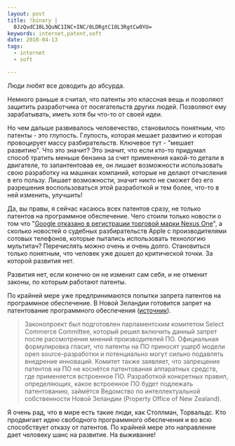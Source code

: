 ```yaml
--- 
layout: post
title: !binary |
  0JzQvdC10L3QuNC1INC+INC/0LDRgtC10L3RgtCw0YU=
keywords: internet,patent,soft
date: 2010-04-13
tags:
  - internet
  - soft

---
```

Люди любят все доводить до абсурда.

Немного раньше я считал, что патенты это классная вещь и позволяют защитить разработчика от посягательств других людей. Позволяют ему зарабатывать, иметь хотя бы что-то от своей идеи.

Но чем дальше развивалось человечество, становилось понятным, что патенты - это глупость. Глупость, которая мешает развитию и которая провоцирует массу разбирательств. Ключевое тут - "мешает развитию". Что это значит? Это значит, что если кто-то придумал способ тратить меньше бензина за счет применения какой-то детали в двигателе, то запантентовав ее, он лишает возможности использовать свою разработку на машинах компаний, которые не делают отчисления в его пользу. Лишает возможности, значит никто не сможет без его разрешения воспользоваться этой разработкой и тем более, что-то в ней изменить, улучшить!

Да, вы правы, я сейчас касаюсь всех патентов сразу, не только патентов на программное
обеспечение. Чего стоили только новости о том что "<a title="Google отказано в регистрации торговой марки Nexus One" href="http://www.3dnews.ru/news/Google_otkazano_v_registracii_nexus_one" rel="nofollow">Google отказано в регистрации торговой марки Nexus One</a>", а сколько новостей о судебных разбирательств Apple с производителями сотовых телефонов, которые пытались использовать технологию мультитач? Перечислять можно очень и очень долго. Становиться только понятным, что человек уже дошел до критической точки. За которой развития нет.

Развития нет, если конечно он не изменит сам себя, и не отменит законы, по которым работают патенты.

По крайней мере уже предпринимаются попытки запрета патентов на программное обеспечение. В Новой Зеландии готовится запрет на патентование программного обеспечения (<a title="источник" href="http://www.opennet.ru/opennews/art.shtml?num=26054" rel="nofollow">источник</a>).

<blockquote>Законопроект был подготовлен парламентским комитетом Select Commerce Committee, который решил включить данный запрет после рассмотрения мнений производителей ПО. Официальная формулировка гласит, что патенты на ПО приносят ущерб модели open source-разработки и потенциально могут сильно подавлять внедрение инноваций. Комитет также заявляет, что запрещение патентов на ПО не коснётся патентования аппаратных средств, где применяется встроенное ПО. Разработкой конкретных правил, определяющих, какое встроенное ПО будет подлежать патентованию, займётся Ведомство по интеллектуальной собственности Новой Зеландии (Property Office of New Zealand).</blockquote>

Я очень рад, что в мире есть такие люди, как Столлман, Торвальдс. Кто продвигает идею свободного программного обеспечения и во всю способствует отказу от патентов. По крайней мере это направление дает человеку шанс на развитие. На выживание!

